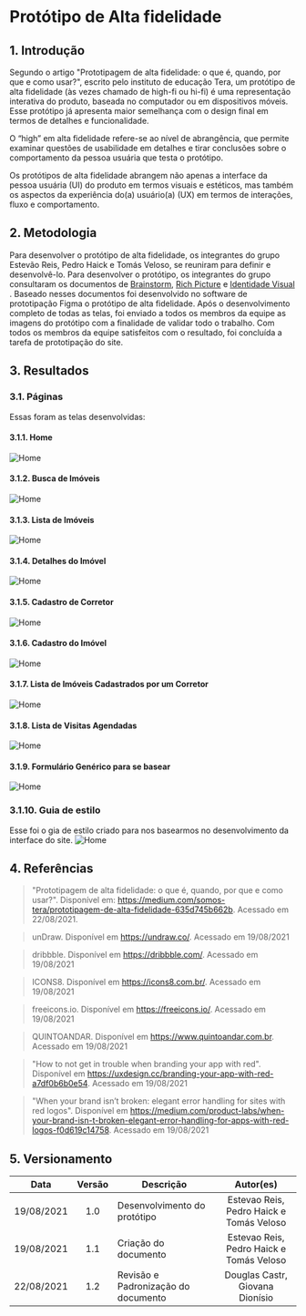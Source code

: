 # Protótipo de Alta fidelidade
 
## 1. Introdução
Segundo o artigo "Prototipagem de alta fidelidade: o que é, quando, por que e como usar?", escrito pelo instituto de educação Tera, um protótipo de alta fidelidade (às vezes chamado de high-fi ou hi-fi) é uma representação interativa do produto, baseada no computador ou em dispositivos móveis. Esse protótipo já apresenta maior semelhança com o design final em termos de detalhes e funcionalidade.
 
O “high” em alta fidelidade refere-se ao nível de abrangência, que permite examinar questões de usabilidade em detalhes e tirar conclusões sobre o comportamento da pessoa usuária que testa o protótipo.
 
Os protótipos de alta fidelidade abrangem não apenas a interface da pessoa usuária (UI) do produto em termos visuais e estéticos, mas também os aspectos da experiência do(a) usuário(a) (UX) em termos de interações, fluxo e comportamento.
 
## 2. Metodologia
Para desenvolver o protótipo de alta fidelidade, os integrantes do grupo Estevão Reis, Pedro Haick e Tomás Veloso, se reuniram para definir e desenvolvê-lo. Para desenvolver o protótipo, os integrantes do grupo consultaram os documentos de [Brainstorm](../desenhoSoftwareBase/brainstorm.md), [Rich Picture](../desenhoSoftwareBase/richPicture.md) e [Identidade Visual](./identidadeVisual.md) . Baseado nesses documentos foi desenvolvido no software de prototipação Figma o protótipo de alta fidelidade. Após o desenvolvimento completo de todas as telas, foi enviado a todos os membros da equipe as imagens do protótipo com a finalidade de validar todo o trabalho. Com todos os membros da equipe satisfeitos com o resultado, foi concluída a tarefa de prototipação do site.
 
## 3. Resultados
### 3.1. Páginas
Essas foram as telas desenvolvidas:
#### 3.1.1. Home
![Home](./prototipo_alta/1-home.png)
#### 3.1.2. Busca de Imóveis
![Home](./prototipo_alta/2-busca-imoveis.png)
#### 3.1.3. Lista de Imóveis
![Home](./prototipo_alta/3-lista-imoveis.png)
#### 3.1.4. Detalhes do Imóvel
![Home](./prototipo_alta/4-detalhe-imovel.png)
#### 3.1.5. Cadastro de Corretor
![Home](./prototipo_alta/5-cadastro.png)
#### 3.1.6. Cadastro do Imóvel
![Home](./prototipo_alta/6-cadastro-imovel.png)
#### 3.1.7. Lista de Imóveis Cadastrados por um Corretor
![Home](./prototipo_alta/7-lista-imoveis-corretor.png)
#### 3.1.8. Lista de Visitas Agendadas
![Home](./prototipo_alta/8-minhas-visitas.png)
#### 3.1.9. Formulário Genérico para se basear
![Home](./prototipo_alta/9-form-generico.png)
### 3.1.10. Guia de estilo
Esse foi o gia de estilo criado para nos basearmos no desenvolvimento da interface do site.
![Home](./prototipo_alta/10-guia-estilo.png)
 
 
## 4. Referências
> "Prototipagem de alta fidelidade: o que é, quando, por que e como usar?". Disponível em: https://medium.com/somos-tera/prototipagem-de-alta-fidelidade-635d745b662b. Acessado em 22/08/2021.
 
>unDraw. Disponível em https://undraw.co/. Acessado em 19/08/2021
 
>dribbble. Disponível em https://dribbble.com/. Acessado em 19/08/2021
 
>ICONS8. Disponível em https://icons8.com.br/. Acessado em 19/08/2021
 
>freeicons.io. Disponível em https://freeicons.io/. Acessado em 19/08/2021
 
>QUINTOANDAR. Disponível em https://www.quintoandar.com.br. Acessado em 19/08/2021
 
>"How to not get in trouble when branding your app with red". Disponível em https://uxdesign.cc/branding-your-app-with-red-a7df0b6b0e54. Acessado em 19/08/2021
 
>"When your brand isn’t broken: elegant error handling for sites with red logos". Disponível em https://medium.com/product-labs/when-your-brand-isn-t-broken-elegant-error-handling-for-apps-with-red-logos-f0d619c14758. Acessado em 19/08/2021

## 5. Versionamento
| Data | Versão | Descrição | Autor(es) |
| :--: | :--: | -- | :--: |
| 19/08/2021 | 1.0 | Desenvolvimento do protótipo |  Estevao Reis, Pedro Haick e Tomás Veloso |
| 19/08/2021 | 1.1 | Criação do documento |  Estevao Reis, Pedro Haick e Tomás Veloso |
| 22/08/2021 | 1.2 | Revisão e Padronização do documento |  Douglas Castr, Giovana Dionísio|
 